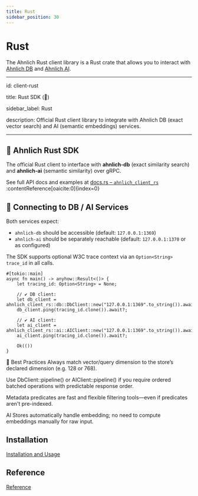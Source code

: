 ```yaml
---
title: Rust
sidebar_position: 30
---
```


# Rust

The Ahnlich Rust client library is a Rust crate that allows you to interact with [Ahnlich DB](/docs/components/ahnlich-db/ahnlich-db.md) and [Ahnlich AI](/docs/components/ahnlich-ai/ahnlich-ai.md).

---
id: client-rust

title: Rust SDK (🦀)

sidebar_label: Rust

description: Official Rust client library to integrate with Ahnlich DB (exact vector search) and AI (semantic embeddings) services.

---

<!-- import RustIcon from '@site/static/img/icons/lang/rust.svg' -->

## 🦀 Ahnlich Rust SDK

The official Rust client to interface with **ahnlich‑db** (exact similarity search) and **ahnlich‑ai** (semantic similarity) over gRPC.

See full API docs and examples at [docs.rs – `ahnlich_client_rs`](https://docs.rs/ahnlich_client_rs/0.1.0/ahnlich_client_rs/) :contentReference[oaicite:0]{index=0}



## 🚀 Connecting to DB / AI Services

Both services expect:

- `ahnlich-db` should be accessible (default: `127.0.0.1:1369`)
- `ahnlich-ai` should be separately reachable (default: `127.0.0.1:1370` or as configured)

The SDK supports optional W3C trace context via an `Option<String>` `trace_id` in all calls. 

```rust,no_run
#[tokio::main]
async fn main() -> anyhow::Result<()> {
    let tracing_id: Option<String> = None;

    // ✔️ DB client:
    let db_client = ahnlich_client_rs::db::DbClient::new("127.0.0.1:1369".to_string()).await?;
    db_client.ping(tracing_id.clone()).await?;

    // ✔️ AI client:
    let ai_client = ahnlich_client_rs::ai::AIClient::new("127.0.0.1:1369".to_string()).await?;
    ai_client.ping(tracing_id.clone()).await?;

    Ok(())
}
```
<!-- < Can grab example rust snippets from > -->

🧠 Best Practices
Always match vector/query dimension to the store’s declared dimension (e.g. 128 or 768).

Use DbClient::pipeline() or AIClient::pipeline() if you require ordered batched operations with predictable response order.

Metadata predicates are fast and flexible filtering tools—even if predicates aren't pre-indexed.

AI Stores automatically handle embedding; no need to compute embeddings manually for raw input.


## Installation
[Installation and Usage](installation-and-usage.md)


## Reference
[Reference](reference.md)
